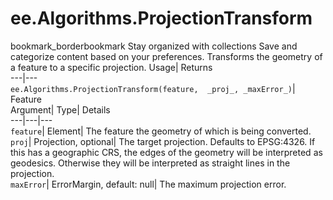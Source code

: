  
#  ee.Algorithms.ProjectionTransform 
bookmark_borderbookmark Stay organized with collections  Save and categorize content based on your preferences.
Transforms the geometry of a feature to a specific projection. 
Usage| Returns  
---|---  
`ee.Algorithms.ProjectionTransform(feature,  _proj_, _maxError_)`| Feature  
Argument| Type| Details  
---|---|---  
`feature`| Element| The feature the geometry of which is being converted.  
`proj`| Projection, optional| The target projection. Defaults to EPSG:4326. If this has a geographic CRS, the edges of the geometry will be interpreted as geodesics. Otherwise they will be interpreted as straight lines in the projection.  
`maxError`| ErrorMargin, default: null| The maximum projection error.  
